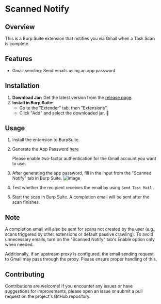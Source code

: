 # Scanned Notify

## Overview
This is a Burp Suite extension that notifies you via Gmail when a Task Scan is complete.

## Features
- Gmail sending: Send emails using an app password

## Installation
1. **Download Jar:** Get the latest version from the [release page](https://github.com/riiim400th/scanned_notify/releases). 
2. **Install in Burp Suite:**
   - Go to the "Extender" tab, then "Extensions".
   - Click "Add" and select the downloaded jar. 🔧

## Usage 
1. Install the entension to BurpSuite.

2. Generate the App Password  [here](https://myaccount.google.com/apppasswords)

   Please enable two-factor authentication for the Gmail account you want to use.

3. After generating the app password, fill in the input from the "Scanned Notify" tab in Burp Suite.
     ![image](https://github.com/user-attachments/assets/e470b069-bab6-4107-8467-8d6380b20f62)

4. Test whether the recipient receives the email by using `Send Test Mail` .
5. Start the scan in Burp Suite. A completion email will be sent after the scan finishes.

## Note
A completion email will also be sent for scans not created by the user (e.g., scans triggered by other extensions or default passive crawling). To avoid unnecessary emails, turn on the "Scanned Notify" tab's Enable option only when needed.

Additionally, if an upstream proxy is configured, the email sending request to Gmail may pass through the proxy. Please ensure proper handling of this.

## Contributing
Contributions are welcome! If you encounter any issues or have suggestions for improvements, please open an issue or submit a pull request on the project's GitHub repository.

